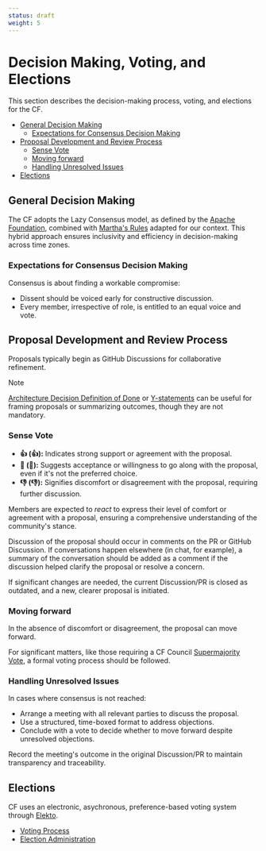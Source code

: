 ```yaml
---
status: draft
weight: 5
---
```

# Decision Making, Voting, and Elections

This section describes the decision-making process, voting, and elections for the CF.

- [General Decision Making](#general-decision-making)
    - [Expectations for Consensus Decision Making](#expectations-for-consensus-decision-making)
- [Proposal Development and Review Process](#proposal-development-and-review-process)
    - [Sense Vote](#sense-vote)
    - [Moving forward](#moving-forward)
    - [Handling Unresolved Issues](#handling-unresolved-issues)
- [Elections](#elections)

## General Decision Making

The CF adopts the Lazy Consensus model, as defined by the [Apache Foundation](https://community.apache.org/committers/decisionMaking.html), combined with [Martha's Rules](https://digitalcommons.unl.edu/cgi/viewcontent.cgi?article=1825&context=sociologyfacpub) adapted for our context. This hybrid approach ensures inclusivity and efficiency in decision-making across time zones.

### Expectations for Consensus Decision Making

Consensus is about finding a workable compromise:

- Dissent should be voiced early for constructive discussion.
- Every member, irrespective of role, is entitled to an equal voice and vote.

## Proposal Development and Review Process

Proposals typically begin as GitHub Discussions for collaborative refinement.

> [!NOTE]
> [Architecture Decision Definition of Done][ADD] or [Y-statements][y-statements] can be useful for framing proposals or summarizing outcomes, though they are not mandatory.

[ADD]: https://www.ozimmer.ch/practices/2020/05/22/ADDefinitionOfDone.html
[y-statements]: https://medium.com/olzzio/y-statements-10eb07b5a177

### Sense Vote

- **👍 (:+1:):** Indicates strong support or agreement with the proposal.
- **👀 (:eyes:):** Suggests acceptance or willingness to go along with the proposal, even if it's not the preferred choice.
- **👎 (:-1:):** Signifies discomfort or disagreement with the proposal, requiring further discussion.

Members are expected to *react* to express their level of comfort or agreement with a proposal,
ensuring a comprehensive understanding of the community's stance.

Discussion of the proposal should occur in comments on the PR or GitHub Discussion. If conversations happen elsewhere (in chat, for example), a summary of the conversation should be added as a comment if the discussion helped clarify the proposal or resolve a concern.

If significant changes are needed, the current Discussion/PR is closed as outdated, and a new, clearer proposal is initiated.

### Moving forward

In the absence of discomfort or disagreement, the proposal can move forward.

For significant matters, like those requiring a CF Council [Supermajority Vote][cfc-sv], a formal voting process should be followed.

[cfc-sv]: ./3-cf-council.md#matters-requiring-supermajority-vote

### Handling Unresolved Issues

In cases where consensus is not reached:

- Arrange a meeting with all relevant parties to discuss the proposal.
- Use a structured, time-boxed format to address objections.
- Conclude with a vote to decide whether to move forward despite unresolved objections.

Record the meeting's outcome in the original Discussion/PR to maintain transparency and traceability.

## Elections

CF uses an electronic, asychronous, preference-based voting system through [Elekto](https://elekto.dev/docs/).

- [Voting Process](https://elekto.dev/docs/voting/)
- [Election Administration](https://elekto.dev/docs/administration/)
